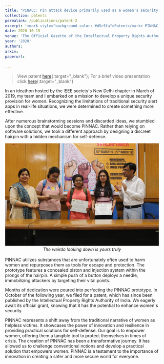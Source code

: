 ```yaml
---
title: "PINACC: Pin attack device primarily used as a women's security provision"
collection: patents
permalink: /publications/patent-2
excerpt: '<mark style="background-color: #d5c5fa">Patent</mark> PINNAC is a security provision that capitalizes on the instinct to defend. Developed over a period of one year (2019-2020), PINACC was filed to be patented in October of 2020. It has since been published in the gazette of The Department of Promotion of Industry and International Trade, Intellectual Property Office, Government of India and the application is currently under consideration.'
date: 2020-10-15
venue: 'The Official Gazette of the Intellectual Property Rights Authority of India'
year: '2020'
authors:
arxiv:
paperurl:

---
```

> View patent [here](https://ipindia.gov.in/writereaddata/Portal/IPOJournal/1_4925_1/Part-1.pdf){:target="_blank"}; For a brief video presentation click [here](/files/pinacc.mp4){:target="_blank"}

In an ideathon hosted by the IEEE society's New Delhi chapter in March of 2019, my team and I embarked on a mission to develop a unique security provision for women. Recognizing the limitations of traditional security alert apps in real-life situations, we were determined to create something more effective.

After numerous brainstorming sessions and discarded ideas, we stumbled upon the concept that would become PINNAC. Rather than relying on software solutions, we took a different approach by designing a discreet hairpin with a hidden mechanism for self-defense.

<img src='/images/pinacc.png'>
<center> <em> The weirdo looking down is yours truly </em></center>
<br>
PINNAC utilizes substances that are unfortunately often used to harm women and repurposes them as tools for escape and protection. The prototype features a concealed piston and injection system within the prongs of the hairpin. A simple push of a button deploys a needle, immobilizing attackers by targeting their vital points.

Months of dedication were poured into perfecting the PINNAC prototype. In October of the following year, we filed for a patent, which has since been published by the Intellectual Property Rights Authority of India. We eagerly await its official grant, knowing that it has the potential to enhance women's security.

PINNAC represents a shift away from the traditional narrative of women as helpless victims. It showcases the power of innovation and resilience in providing practical solutions for self-defense. Our goal is to empower women, offering them a tangible tool to protect themselves in times of crisis. The creation of PINNAC has been a transformative journey. It has allowed us to challenge conventional notions and develop a practical solution that empowers women. PINNAC is a testament to the importance of innovation in creating a safer and more secure world for everyone.
